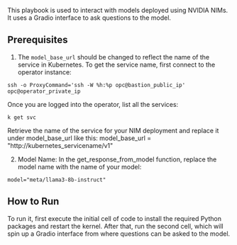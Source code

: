 This playbook is used to interact with models deployed using NVIDIA NIMs. It uses a Gradio interface to ask questions to the model.

## Prerequisites

1. The `model_base_url` should be changed to reflect the name of the service in Kubernetes. To get the service name, first connect to the operator instance:
```
ssh -o ProxyCommand='ssh -W %h:%p opc@bastion_public_ip' opc@operator_private_ip
```
Once you are logged into the operator, list all the services:
```
k get svc
```
Retrieve the name of the service for your NIM deployment and replace it under model_base_url like this: model_base_url = "http://kubernetes_servicename/v1"

2. Model Name:
In the get_response_from_model function, replace the model name with the name of your model:
```
model="meta/llama3-8b-instruct"
```

## How to Run

To run it, first execute the initial cell of code to install the required Python packages and restart the kernel. After that, run the second cell, which will spin up a Gradio interface from where questions can be asked to the model.


